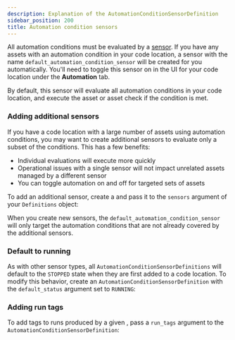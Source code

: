 ```yaml
---
description: Explanation of the AutomationConditionSensorDefinition
sidebar_position: 200
title: Automation condition sensors
---
```


All automation conditions must be evaluated by a [sensor](/guides/automate/sensors). If you have any assets with an automation condition in your code location, a sensor with the name `default_automation_condition_sensor` will be created for you automatically. You'll need to toggle this sensor on in the UI for your code location under the **Automation** tab.

By default, this sensor will evaluate all automation conditions in your code location, and execute the asset or asset check if the condition is met.

### Adding additional sensors

If you have a code location with a large number of assets using automation conditions, you may want to create additional sensors to evaluate only a subset of the conditions. This has a few benefits:

- Individual evaluations will execute more quickly
- Operational issues with a single sensor will not impact unrelated assets managed by a different sensor
- You can toggle automation on and off for targeted sets of assets

To add an additional sensor, create a <PyObject section="assets" module="dagster" object="AutomationConditionSensorDefinition" /> and pass it to the `sensors` argument of your `Definitions` object:

<CodeExample path="docs_snippets/docs_snippets/concepts/declarative_automation/sensors/multiple_sensors.py" title="src/<project_name>/defs/sensors.py" />

When you create new sensors, the `default_automation_condition_sensor` will only target the automation conditions that are not already covered by the additional sensors.

### Default to running

As with other sensor types, all `AutomationConditionSensorDefinitions` will default to the `STOPPED` state when they are first added to a code location. To modify this behavior, create an `AutomationConditionSensorDefinition` with the `default_status` argument set to `RUNNING`:

<CodeExample path="docs_snippets/docs_snippets/concepts/declarative_automation/sensors/default_running.py" title="src/<project_name>/defs/sensors.py" />

### Adding run tags

To add tags to runs produced by a given <PyObject section="assets" module="dagster" object="AutomationConditionSensorDefinition" />, pass a `run_tags` argument to the `AutomationConditionSensorDefinition`:

<CodeExample path="docs_snippets/docs_snippets/concepts/declarative_automation/sensors/run_tags.py" title="src/<project_name>/defs/sensors.py" />
